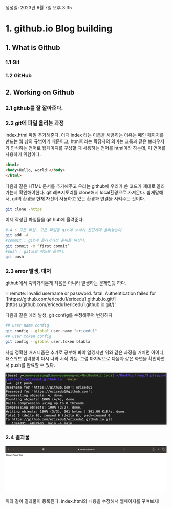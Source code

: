 
생성일: 2023년 6월 7일 오후 3:35

# 1. github.io Blog building


## 1. What is Github

### 1.1 Git

### 1.2 GitHub

## 2. Working on Github

### 2.1 github를 잘 깔아준다.

### 2.2 git에 파일 올리는 과정

index.html 파일 추가해준다. 이때 index 라는 이름을 사용하는 이유는 메인 페이지를 만드는 웹 상의 규범이기 때문이고, html이라는 확장자의 의미는 크롬과 같은 브라우저가 인식하는 언어로 웹페이지를 구성할 때 사용하는 언어를 html이라 하는데, 이 언어를 사용하기 위함이다.

```html
<html>
<body>Hello, world!</body>
</html>
```

다음과 같은 HTML 문서를 추가해주고 우리는 github에 우리가 쓴 코드가 제대로 올라가는지 확인해야한다. git 레포지토리를 clone해서 local환경으로 가져온다. 쉽게말해서, git의 환경을 현재 자신이 사용하고 있는 환경과 연결을 시켜주는 것이다.

```bash
git clone -https
```

이제 작성된 파일들을 git hub에 올려준다.

```bash
#-A : 모든 파일, 모든 파일을 git에 보내기 전단계에 올려놓는다.
git add -A
#commit : git에 올라가기전 준비를 마친다.
git commit -m “first commit”
#push : git으로 파일을 올린다.
git push
```

### 2.3 error 발생, 대처

github에서 뚝딱거려본게 처음은 아니라 발생하는 문제인듯 하다.

<aside>
💡 remote: Invalid username or password.
fatal: Authentication failed for '[https://github.com/ericedu1/ericedu1.github.io.git/](https://github.com/ericedu1/ericedu1.github.io.git/)'

</aside>

다음과 같은 에러 발생, git config를 수정해주어 변경하자

```bash
## user name config
git config --global user.name "ericedu1"
## user token config
git config --global user.token blabla
```

사실 정확한 매커니즘은 추가로 공부해 봐야 알겠지만 위와 같은 과정을 거치면 아이디, 패스워드 입력창이 다시 나와 시작 가능. 그럼 마지막으로 다음과 같은 화면을 확인하면서 push를 완료할 수 있다.

![LearnGitHub1|100x100](./LearnGitHub/LearnGitHub1.png)

### 2.4 결과물

![LearnGitHub1](./LearnGitHub/LearnGitHub2.png)

위와 같이 결과물이 등록된다. index.html의 내용을 수정해서 웹페이지를 꾸며보자!
